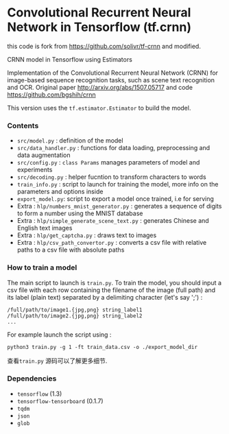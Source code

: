 # Convolutional Recurrent Neural Network in Tensorflow (tf.crnn)

this code is fork from <https://github.com/solivr/tf-crnn> and modified.

CRNN model in Tensorflow using Estimators

Implementation of the Convolutional Recurrent Neural Network (CRNN) for image-based sequence recognition tasks, such as scene text recognition and OCR. Original paper <http://arxiv.org/abs/1507.05717> and code <https://github.com/bgshih/crnn>

This version uses the `tf.estimator.Estimator` to build the model.

### Contents
* `src/model.py` : definition of the model
* `src/data_handler.py` :  functions for data loading, preprocessing and data augmentation
* `src/config.py` : `class Params`  manages parameters of model and experiments
* `src/decoding.py` :  helper fucntion to transform characters to words
* `train_info.py` : script to launch for training the model, more info on the parameters and options inside
* `export_model.py`: script to export a model once trained, i.e for serving
* Extra : `hlp/numbers_mnist_generator.py` :  generates a sequence of digits to form a number using the MNIST database
* Extra : `hlp/simple_generate_scene_text.py` : generates  Chinese and English text images
* Extra : `hlp/get_captcha.py` : draws text to images
* Extra : `hlp/csv_path_convertor.py` :  converts a csv file with relative paths to a csv file with absolute paths

### How to train a model
The main script to launch is `train.py`. To train the model, you should input a csv file with each row containing the filename of the image (full path) and its label (plain text) separated by a delimiting character (let's say ';') :

```
/full/path/to/image1.{jpg,png} string_label1
/full/path/to/image2.{jpg,png} string_label2
...
```

For example launch the script using :

```
python3 train.py -g 1 -ft train_data.csv -o ./export_model_dir
```
查看`train.py` 源码可以了解更多细节.

### Dependencies 
* `tensorflow` (1.3)
* `tensorflow-tensorboard` (0.1.7) 
* `tqdm`  
* `json`
* `glob`



